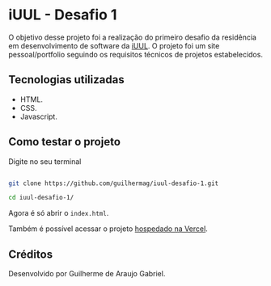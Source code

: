 # iUUL - Desafio 1

O objetivo desse projeto foi a realização do primeiro desafio da residência em desenvolvimento de software da [iUUL](https://iuul.com.br/). O projeto foi um site pessoal/portfolio seguindo os requisitos técnicos de projetos estabelecidos.

## Tecnologias utilizadas

- HTML.
- CSS.
- Javascript.

<!-- ## Preview do projeto

Preview

![Preview do projeto](/assets/img/preview.png) -->

## Como testar o projeto

Digite no seu terminal

```bash

git clone https://github.com/guilhermag/iuul-desafio-1.git

cd iuul-desafio-1/
```

Agora é só abrir o ``index.html``.

Também é possível acessar o projeto [hospedado na Vercel](https://iuul-desafio-1-guilherme.vercel.app/).

## Créditos

Desenvolvido por Guilherme de Araujo Gabriel.
